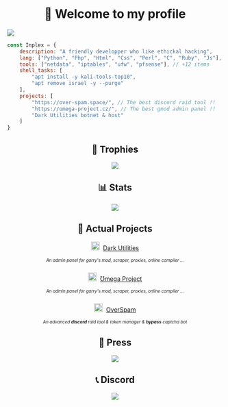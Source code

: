 <h1 align="center">🚀 Welcome to my profile</h1>

<img src="https://cdn.discordapp.com/attachments/822589448143110174/919551736958554172/banner.png">

```javascript
const Inplex = {
    description: "A friendly developper who like ethickal hacking",
    lang: ["Python", "Php", "Html", "Css", "Perl", "C", "Ruby", "Js"], // Most used ones
    tools: ["netdata", "iptables", "ufw", "pfsense"], // +12 items
    shell_tasks: [
        "apt install -y kali-tools-top10",
        "apt remove israel -y --purge"
    ],
    projects: [
        "https://over-spam.space/", // The best discord raid tool !!
        "https://omega-project.cz/", // The best gmod admin panel !!
        "Dark Utilities botnet & host"
    ]
}
```

<h2 align="center">🥇 Trophies</h2>
<p align="center">
    <img src="https://github-profile-trophy.vercel.app/?username=Inplex-sys&amp;theme=dracula&amp;margin-w=15&amp;margin-h=15&amp;column=7" style="max-width:100%;">
</p>

<h2 align="center">📊 Stats</h2>
<p align="center"><img src="https://github-readme-stats.vercel.app/api?username=Inplex-sys&amp;theme=dracula&amp;show_icons=true"></p>

<h2 align="center">📌 Actual Projects</h2>
    <p align="center">
        <img width="20" src="https://cdn.discordapp.com/attachments/822589448143110174/942414947013513246/favicon.png">&nbsp;
        <a href="https://dark-utilities.xyz/?from=github.com">
            Dark Utilities
        </a>
    </p>
    <h6 style="font-size: 10px;" align="center">An admin panel for garry's mod, scraper, proxies, online compiler ...</h6>
    <p align="center">
        <img width="20" src="https://user-images.githubusercontent.com/69421356/132992532-cab4ec4e-d08c-48cb-89be-b43791ead1bc.png">&nbsp;
        <a href="https://omega-project.cz/?from=github.com">
            Ʊmega Project
        </a>
    </p>
    <h6 style="font-size: 10px;" align="center">An admin panel for garry's mod, scraper, proxies, online compiler ...</h6>
    <p align="center">
        <img width="20" src="https://user-images.githubusercontent.com/69421356/132992407-b12ab596-95d1-4739-851f-930e9fa5c952.png">&nbsp;
        <a href="https://over-spam.space/?from=github.com">
            OverSpam
        </a>
    </p>
    <h6 style="font-size: 10px;" align="center">An advanced <b>discord</b> raid tool & token manager & <b>bypass</b> captcha bot</h6>

<h2 align="center">📃 Press</h2></center>
<a href="https://discord.gg/Af5WYCMM">
    <p align="center"><img src="https://discord.com/api/guilds/821649812058275840/widget.png?style=banner2"></p>
</a> 
    
<h2 align="center">📞 Discord</h2>

<a href="https://discord.com/users/821649457992040478">
    <p align="center"><img src="https://lanyard-profile-readme.vercel.app/api/821649457992040478"></p>
</a>
